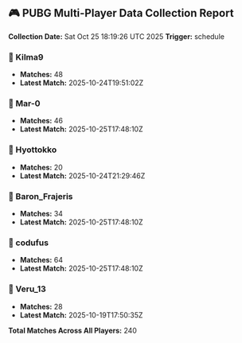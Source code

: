 ## 🎮 PUBG Multi-Player Data Collection Report
**Collection Date:** Sat Oct 25 18:19:26 UTC 2025
**Trigger:** schedule

### 👤 Kilma9
- **Matches:** 48
- **Latest Match:** 2025-10-24T19:51:02Z

### 👤 Mar-0
- **Matches:** 46
- **Latest Match:** 2025-10-25T17:48:10Z

### 👤 Hyottokko
- **Matches:** 20
- **Latest Match:** 2025-10-24T21:29:46Z

### 👤 Baron_Frajeris
- **Matches:** 34
- **Latest Match:** 2025-10-25T17:48:10Z

### 👤 codufus
- **Matches:** 64
- **Latest Match:** 2025-10-25T17:48:10Z

### 👤 Veru_13
- **Matches:** 28
- **Latest Match:** 2025-10-19T17:50:35Z

**Total Matches Across All Players:** 240
